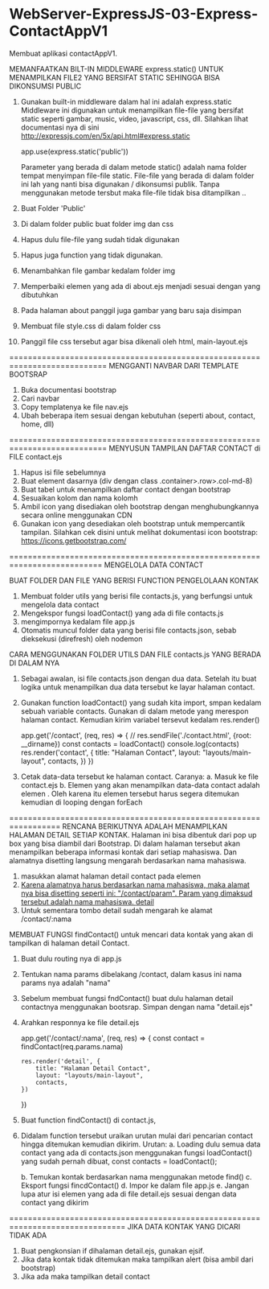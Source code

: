 # WebServer-ExpressJS-03-Express-ContactAppV1
Membuat aplikasi contactAppV1.

MEMANFAATKAN BILT-IN MIDDLEWARE express.static() UNTUK MENAMPILKAN FILE2 YANG BERSIFAT STATIC SEHINGGA BISA DIKONSUMSI PUBLIC
01. Gunakan built-in middleware dalam hal ini adalah express.static
    Middleware ini digunakan untuk menampilkan file-file yang bersifat static seperti gambar, music, video, javascript, css, dll. Silahkan lihat documentasi nya di sini http://expressjs.com/en/5x/api.html#express.static

    app.use(express.static('public'))

    Parameter yang berada di dalam metode static() adalah nama folder tempat menyimpan file-file static. File-file yang berada di dalam folder ini lah yang nanti bisa digunakan / dikonsumsi publik. Tanpa menggunakan metode tersbut maka file-file tidak bisa ditampilkan ..

02. Buat Folder 'Public'
03. Di dalam folder public buat folder img dan css
04. Hapus dulu file-file yang sudah tidak digunakan
05. Hapus juga function yang tidak digunakan.

06. Menambahkan file gambar kedalam folder img
07. Memperbaiki elemen yang ada di about.ejs menjadi sesuai dengan yang dibutuhkan
08. Pada halaman about panggil juga gambar yang baru saja disimpan

09. Membuat file style.css di dalam folder css
10. Panggil file css tersebut agar bisa dikenali oleh html, main-layout.ejs


===========================================================================
MENGGANTI NAVBAR DARI TEMPLATE BOOTSRAP

01. Buka documentasi bootstrap
02. Cari navbar
03. Copy templatenya ke file nav.ejs
04. Ubah beberapa item sesuai dengan kebutuhan (seperti about, contact, home, dll)

===========================================================================
MENYUSUN TAMPILAN DAFTAR CONTACT di FILE contact.ejs

01. Hapus isi file sebelumnya
02. Buat element dasarnya (div dengan class .container>.row>.col-md-8)
03. Buat tabel untuk menampilkan daftar contact dengan bootstrap
04. Sesuaikan kolom dan nama kolomh
05. Ambil icon yang disediakan oleh bootstrap dengan menghubungkannya secara online menggunakan CDN
06. Gunakan icon yang desediakan oleh bootstrap untuk mempercantik tampilan. Silahkan cek disini untuk melihat dokumentasi icon bootstrap:
https://icons.getbootstrap.com/

==========================================================================
MENGELOLA DATA CONTACT

BUAT FOLDER DAN FILE YANG BERISI FUNCTION PENGELOLAAN KONTAK
01. Membuat folder utils yang berisi file contacts.js, yang berfungsi untuk mengelola data contact
02. Mengekspor fungsi loadContact() yang ada di file contacts.js
03. mengimpornya kedalam file app.js
04. Otomatis muncul folder data yang berisi file contacts.json, sebab dieksekusi (direfresh) oleh nodemon

CARA MENGGUNAKAN FOLDER UTILS DAN FILE contacts.js YANG BERADA DI DALAM NYA
01. Sebagai awalan, isi file contacts.json dengan dua data. Setelah itu buat logika untuk menampilkan dua data tersebut ke layar halaman contact.
02. Gunakan function loadContact() yang sudah kita import, smpan kedalam sebuah variable contacts. Gunakan di dalam metode yang merespon halaman contact. Kemudian kirim variabel tersevut kedalam res.render()

    app.get('/contact', (req, res) => {
        // res.sendFile('./contact.html', {root: __dirname})
        const contacts = loadContact()
        console.log(contacts)
        res.render('contact', {
            title: "Halaman Contact",
            layout: "layouts/main-layout",
            contacts,
        })
    })

03. Cetak data-data tersebut ke halaman contact. Caranya:
    a. Masuk ke file contact.ejs
    b. Elemen yang akan menampilkan data-data contact adalah elemen <tr>. Oleh karena itu elemen tersebut harus segera ditemukan kemudian di looping dengan forEach


=================================================================
RENCANA BERIKUTNYA ADALAH MENAMPILKAN HALAMAN DETAIL SETIAP KONTAK.
Halaman ini bisa dibentuk dari pop up box yang bisa diambil dari Bootstrap.
Di dalam halaman tersebut akan menampilkan beberapa informasi kontak dari setiap mahasiswa.
Dan alamatnya disetting langsung mengarah berdasarkan nama mahasiswa.

01. masukkan alamat halaman detail contact pada elemen <a href="">
02. Karena alamatnya harus berdasarkan nama mahasiswa, maka alamat nya bisa disetting seperti ini: "/contact/param". Param yang dimaksud tersebut adalah nama mahasiswa.
    <a href="/contact/<%= contact.nama  %> " class="btn btn-success badge rounded-pill"><i class="bi bi-info-circle"></i> detail</a>
03. Untuk sementara tombo detail sudah mengarah ke alamat /contact/:nama


MEMBUAT FUNGSI findContact() untuk mencari data kontak yang akan di tampilkan di halaman detail Contact.
01. Buat dulu routing nya di app.js
02. Tentukan nama params dibelakang /contact, dalam kasus ini nama params nya adalah "nama"
03. Sebelum membuat fungsi fndContact() buat dulu halaman detail contactnya menggunakan bootsrap. Simpan dengan nama "detail.ejs"
04. Arahkan responnya ke file detail.ejs

    app.get('/contact/:nama', (req, res) => {
        const contact = findContact(req.params.nama)

        res.render('detail', {
            title: "Halaman Detail Contact",
            layout: "layouts/main-layout",
            contacts,
        })
    })

05. Buat function findContact() di contact.js,
06. Didalam function tersebut uraikan urutan mulai dari pencarian contact hingga ditemukan kemudian dikirim.
    Urutan:
    a. Loading dulu semua data contact yang ada di contacts.json menggunakan fungsi loadContact() yang sudah pernah dibuat,
        const contacts = loadContact();

    b. Temukan kontak berdasarkan nama menggunakan metode find()
    c. Eksport fungsi fincdContact()
    d. Impor ke dalam file app.js
    e. Jangan lupa atur isi elemen yang ada di file detail.ejs sesuai dengan data contact yang dikirim

===============================================================================
JIKA DATA KONTAK YANG DICARI TIDAK ADA

01. Buat pengkonsian if dihalaman detail.ejs, gunakan ejsif.
02. Jika data kontak tidak ditemukan maka tampilkan alert (bisa ambil dari bootstrap)
03. Jika ada maka tampilkan detail contact
